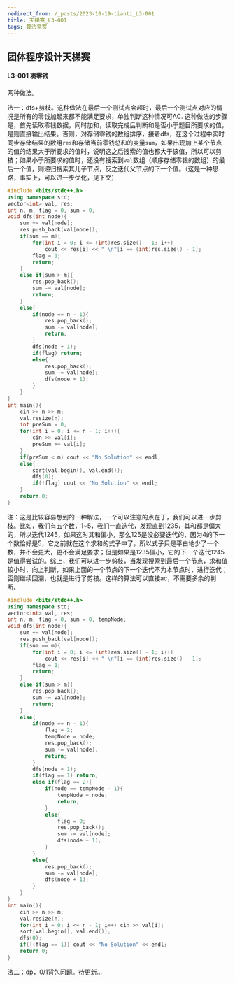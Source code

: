 ```yaml
---
redirect_from: /_posts/2023-10-19-tianti_L3-001
title: 天梯赛_L3-001
tags: 算法竞赛
---
```


## 团体程序设计天梯赛

#### L3-001 凑零钱

两种做法。

法一：dfs+剪枝。这种做法在最后一个测试点会超时，最后一个测试点对应的情况是所有的零钱加起来都不能满足要求，单独判断这种情况可AC. 这种做法的步骤是，首先读取零钱数据，同时加和，读取完成后判断和是否小于题目所要求的值，是则直接输出结果。否则，对存储零钱的数组排序，接着dfs，在这个过程中实时同步存储结果的数组`res`和存储当前零钱总和的变量`sum`，如果出现加上某个节点的值的结果大于所要求的值时，说明这之后搜索的值也都大于该值，所以可以剪枝；如果小于所要求的值时，还没有搜索到`val`数组（顺序存储零钱的数组）的最后一个值，则递归搜索其儿子节点，反之迭代父节点的下一个值。（这是一种思路，事实上，可以进一步优化，见下文）

```cpp
#include <bits/stdc++.h>
using namespace std;
vector<int> val, res;
int n, m, flag = 0, sum = 0;
void dfs(int node){
    sum += val[node];
    res.push_back(val[node]);
    if(sum == m){
        for(int i = 0; i <= (int)res.size() - 1; i++)
            cout << res[i] << " \n"[i == (int)res.size() - 1];
        flag = 1;
        return;
    }
    else if(sum > m){
        res.pop_back();
        sum -= val[node];
        return;
    }
    else{
        if(node == n - 1){
            res.pop_back();
            sum -= val[node];
            return;
        }
        dfs(node + 1);
        if(flag) return;
        else{
            res.pop_back();
            sum -= val[node];
            dfs(node + 1);
        }
    }
}
int main(){
    cin >> n >> m;
    val.resize(n);
    int preSum = 0;
    for(int i = 0; i <= n - 1; i++){
        cin >> val[i];
        preSum += val[i];
    }
    if(preSum < m) cout << "No Solution" << endl;
    else{
        sort(val.begin(), val.end());
        dfs(0);
        if(!flag) cout << "No Solution" << endl;
    }
    return 0;
}
```

注：这是比较容易想到的一种解法，一个可以注意的点在于，我们可以进一步剪枝。比如，我们有五个数，1~5，我们一直迭代，发现直到1235，其和都是偏大的，所以迭代1245，如果这时其和偏小，那么125是没必要迭代的，因为4的下一个数恰好是5，它之前就在这个求和的式子中了，所以式子只是平白地少了一个数，并不会更大，更不会满足要求；但是如果是1235偏小，它的下一个迭代1245是值得尝试的。综上，我们可以进一步剪枝，当发现搜索到最后一个节点，求和值较小时，向上判断，如果上面的一个节点的下一个迭代不为本节点时，进行迭代；否则继续回溯，也就是进行了剪枝。这样的算法可以直接ac，不需要多余的判断。

```cpp
#include <bits/stdc++.h>
using namespace std;
vector<int> val, res;
int n, m, flag = 0, sum = 0, tempNode;
void dfs(int node){
    sum += val[node];
    res.push_back(val[node]);
    if(sum == m){
        for(int i = 0; i <= (int)res.size() - 1; i++)
            cout << res[i] << " \n"[i == (int)res.size() - 1];
        flag = 1;
        return;
    }
    else if(sum > m){
        res.pop_back();
        sum -= val[node];
        return;
    }
    else{
        if(node == n - 1){
            flag = 2;
            tempNode = node;
            res.pop_back();
            sum -= val[node];
            return;
        }
        dfs(node + 1);
        if(flag == 1) return;
        else if(flag == 2){
            if(node == tempNode - 1){
                tempNode = node;
                return;
            }
            else{
                flag = 0;
                res.pop_back();
                sum -= val[node];
                dfs(node + 1);
            }
        }
        else{
            res.pop_back();
            sum -= val[node];
            dfs(node + 1);
        }
    }
}
int main(){
    cin >> n >> m;
    val.resize(n);
    for(int i = 0; i <= n - 1; i++) cin >> val[i];
    sort(val.begin(), val.end());
    dfs(0);
    if(!(flag == 1)) cout << "No Solution" << endl;
    return 0;
}
```

法二：dp，0/1背包问题。待更新...